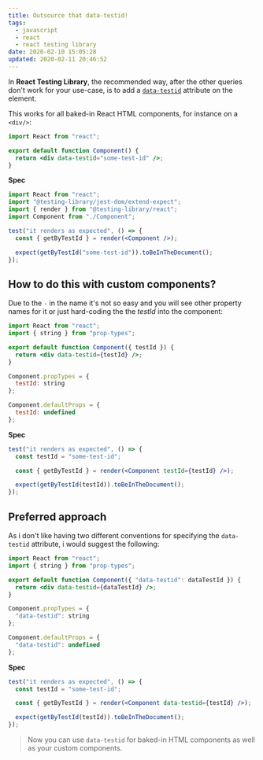 ```yaml
---
title: Outsource that data-testid!
tags:
  - javascript
  - react
  - react testing library
date: 2020-02-10 15:05:28
updated: 2020-02-11 20:46:52
---
```


In **React Testing Library**, the recommended way, after the other queries don't work for your use-case, is to add a [`data-testid`](https://testing-library.com/docs/dom-testing-library/api-queries#bytestid) attribute on the element.

This works for all baked-in React HTML components, for instance on a `<div/>`:

```jsx
import React from "react";

export default function Component() {
  return <div data-testid="some-test-id" />;
}
```

**Spec**

```jsx
import React from "react";
import "@testing-library/jest-dom/extend-expect";
import { render } from "@testing-library/react";
import Component from "./Component";

test("it renders as expected", () => {
  const { getByTestId } = render(<Component />);

  expect(getByTestId("some-test-id")).toBeInTheDocument();
});
```

## How to do this with custom components?

Due to the `-` in the name it's not so easy and you will see other property names for it or just hard-coding the the _testId_ into the component:

```jsx
import React from "react";
import { string } from "prop-types";

export default function Component({ testId }) {
  return <div data-testid={testId} />;
}

Component.propTypes = {
  testId: string
};

Component.defaultProps = {
  testId: undefined
};
```

**Spec**

```jsx
test("it renders as expected", () => {
  const testId = "some-test-id";

  const { getByTestId } = render(<Component testId={testId} />);

  expect(getByTestId(testId)).toBeInTheDocument();
});
```

## Preferred approach

As i don't like having two different conventions for specifying the `data-testid` attribute, i would suggest the following:

```jsx
import React from "react";
import { string } from "prop-types";

export default function Component({ "data-testid": dataTestId }) {
  return <div data-testid={dataTestId} />;
}

Component.propTypes = {
  "data-testid": string
};

Component.defaultProps = {
  "data-testid": undefined
};
```

**Spec**

```jsx
test("it renders as expected", () => {
  const testId = "some-test-id";

  const { getByTestId } = render(<Component data-testid={testId} />);

  expect(getByTestId(testId)).toBeInTheDocument();
});
```

> Now you can use `data-testid` for baked-in HTML components as well as your custom components.

